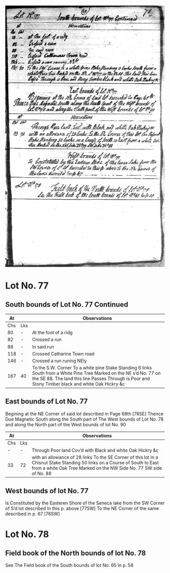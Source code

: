 ![page 69](../image/fieldbook/ovid-page-69.jpg)

# Lot No. 77

## South bounds of Lot No. 77 Continued

| At |    | Observations |
| -- | -- | ------------ |
| Chs | Lks | |
80 | - | At the foot of a ridg
82 | - | Crossed a run
88 | - | In said run
118 | - | Crossed Catharine Town road
146 | - | Crossed a run runing NEly
167 | 40 | To the S.W. Corner To a white pine Stake Standing 6 links South from a White Pine Tree Marked on the NE s’d No. 77 on the SE 88. The land this line Passes Through is Poor and Stony Timber black and white Oak Hickry &c 

## East bounds of Lot No. 77
Begining at the NE Corner of said lot described in Page 68th [76SE] Thence Due Magnetic South along the South part of The West bounds of Lot No. 78 and along the North part of the West bounds of lot No. 90

| At |    | Observations |
| -- | -- | ------------ |
| Chs | Lks | |
| - | - | Through Poor land Cov’d with Black and white Oak Hickry &c |
33 | 72 | with an allowance of 28 links To the SE Corner of this lot In a Chisnut Stake Standing 50 links on a Course of South to East from a white Oak Tree Marked on the NW Side No. 77 SW side of No. 88

## West bounds of lot No. 77
Is Constituted by the Easteren Shore of the Seneca lake from the SW Corner of S’d lot described In this p. above [77SW] To the NE Corner of the same described in p. 67 [76SW]

# Lot No. 78 

## Field book of the North bounds of lot No. 78
See The Field book of the South bounds of lot No. 65 In p. 58
